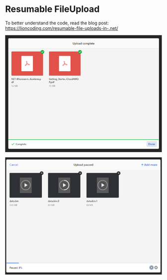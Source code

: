 # Resumable FileUpload

To better understand the code, read the blog post: https://lioncoding.com/resumable-file-uploads-in-.net/

![](assets/uploaded.png)



![](assets/paused.png)
